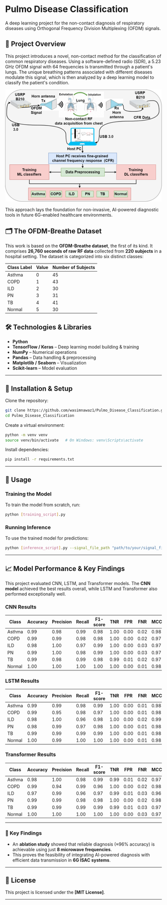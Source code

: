 # Pulmo Disease Classification

A deep learning project for the non-contact diagnosis of respiratory diseases using Orthogonal Frequency Division Multiplexing (OFDM) signals.

## 🌟 Project Overview
This project introduces a novel, non-contact method for the classification of common respiratory diseases. Using a software-defined radio (SDR), a 5.23 GHz OFDM signal with 64 frequencies is transmitted through a patient's lungs. The unique breathing patterns associated with different diseases modulate this signal, which is then analyzed by a deep learning model to classify the patient's condition.  

![Methodology](Methodology.png)

This approach lays the foundation for non-invasive, AI-powered diagnostic tools in future 6G-enabled healthcare environments.

## 🗂️ The OFDM-Breathe Dataset
This work is based on the **OFDM-Breathe dataset**, the first of its kind. It comprises **26,760 seconds of raw RF data** collected from **220 subjects** in a hospital setting. The dataset is categorized into six distinct classes:

| Class Label | Value | Number of Subjects |
|-------------|-------|---------------------|
| Asthma      | 0     | 45                  |
| COPD        | 1     | 43                  |
| ILD         | 2     | 30                  |
| PN          | 3     | 31                  |
| TB          | 4     | 41                  |
| Normal      | 5     | 30                  |



## 🛠️ Technologies & Libraries
- **Python**
- **TensorFlow / Keras** – Deep learning model building & training
- **NumPy** – Numerical operations  
- **Pandas** – Data handling & preprocessing  
- **Matplotlib / Seaborn** – Visualization  
- **Scikit-learn** – Model evaluation  

---

## 🚀 Installation & Setup
Clone the repository:
```bash
git clone https://github.com/wasimnawaz1/Pulmo_Disease_Classification.git
cd Pulmo_Disease_Classification
````

Create a virtual environment:

```bash
python -m venv venv
source venv/bin/activate   # On Windows: venv\Scripts\activate
```

Install dependencies:

```bash
pip install -r requirements.txt
```

---

## 📝 Usage

### Training the Model

To train the model from scratch, run:

```bash
python [training_script].py
```

### Running Inference

To use the trained model for predictions:

```bash
python [inference_script].py --signal_file_path "path/to/your/signal_file.dat"
```

---

## 📈 Model Performance & Key Findings

This project evaluated CNN, LSTM, and Transformer models.
The **CNN model** achieved the best results overall, while LSTM and Transformer also performed exceptionally well.

### CNN Results

| Class  | Accuracy | Precision | Recall | F1-score | TNR  | FPR  | FNR  | MCC  | Jaccard | Support |
| ------ | -------- | --------- | ------ | -------- | ---- | ---- | ---- | ---- | ------- | ------- |
| Asthma | 0.99     | 0.98      | 0.99   | 0.98     | 1.00 | 0.00 | 0.02 | 0.98 | 0.97    | 23520   |
| COPD   | 0.99     | 0.99      | 0.98   | 0.98     | 1.00 | 0.00 | 0.02 | 0.97 | 0.95    | 28224   |
| ILD    | 0.98     | 1.00      | 0.97   | 0.99     | 1.00 | 0.00 | 0.03 | 0.97 | 0.96    | 27048   |
| PN     | 0.99     | 1.00      | 0.98   | 0.99     | 1.00 | 0.00 | 0.03 | 0.97 | 0.95    | 19992   |
| TB     | 0.99     | 0.98      | 0.99   | 0.98     | 0.99 | 0.01 | 0.02 | 0.97 | 0.96    | 16464   |
| Normal | 1.00     | 1.00      | 1.00   | 1.00     | 1.00 | 0.00 | 0.01 | 0.98 | 0.97    | 27048   |

### LSTM Results

| Class  | Accuracy | Precision | Recall | F1-score | TNR  | FPR  | FNR  | MCC  | Jaccard | Support |
| ------ | -------- | --------- | ------ | -------- | ---- | ---- | ---- | ---- | ------- | ------- |
| Asthma | 0.99     | 0.99      | 0.98   | 0.99     | 1.00 | 0.00 | 0.01 | 0.98 | 0.97    | 23520   |
| COPD   | 0.99     | 0.95      | 0.98   | 0.97     | 1.00 | 0.00 | 0.01 | 0.98 | 0.97    | 28224   |
| ILD    | 0.98     | 1.00      | 0.96   | 0.98     | 1.00 | 0.00 | 0.02 | 0.99 | 0.98    | 27048   |
| PN     | 0.98     | 0.99      | 0.97   | 0.98     | 1.00 | 0.00 | 0.01 | 0.98 | 0.97    | 19992   |
| TB     | 0.99     | 0.99      | 0.99   | 0.99     | 1.00 | 0.00 | 0.01 | 0.98 | 0.97    | 16464   |
| Normal | 1.00     | 0.99      | 1.00   | 1.00     | 1.00 | 0.00 | 0.01 | 0.98 | 0.97    | 27048   |

### Transformer Results

| Class  | Accuracy | Precision | Recall | F1-score | TNR  | FPR  | FNR  | MCC  | Jaccard | Support |
| ------ | -------- | --------- | ------ | -------- | ---- | ---- | ---- | ---- | ------- | ------- |
| Asthma | 0.98     | 1.00      | 0.98   | 0.99     | 0.99 | 0.01 | 0.02 | 0.97 | 0.95    | 23520   |
| COPD   | 0.99     | 0.94      | 0.99   | 0.96     | 1.00 | 0.00 | 0.02 | 0.98 | 0.96    | 28224   |
| ILD    | 0.97     | 0.99      | 0.96   | 0.97     | 0.99 | 0.01 | 0.03 | 0.96 | 0.94    | 27048   |
| PN     | 0.99     | 0.99      | 0.98   | 0.98     | 1.00 | 0.00 | 0.02 | 0.98 | 0.97    | 19992   |
| TB     | 0.99     | 0.99      | 0.99   | 0.99     | 0.99 | 0.01 | 0.03 | 0.97 | 0.95    | 16464   |
| Normal | 1.00     | 1.00      | 1.00   | 1.00     | 1.00 | 0.00 | 0.03 | 0.97 | 0.95    | 27048   |

---

### 🔑 Key Findings

* An **ablation study** showed that reliable diagnosis (≈96% accuracy) is achievable using just **8 microwave frequencies**.
* This proves the feasibility of integrating AI-powered diagnosis with efficient data transmission in **6G ISAC systems**.

---

## 📄 License

This project is licensed under the **\[MIT License]**.

---

```
